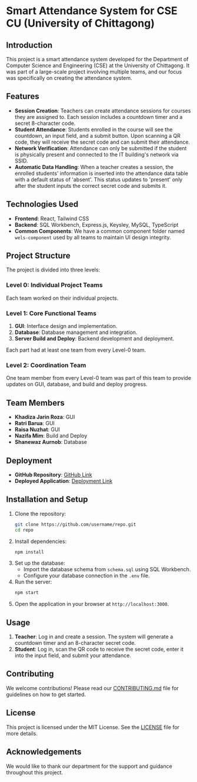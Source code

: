 # Smart Attendance System for CSE CU (University of Chittagong)

## Introduction
This project is a smart attendance system developed for the Department of Computer Science and Engineering (CSE) at the University of Chittagong. It was part of a large-scale project involving multiple teams, and our focus was specifically on creating the attendance system.

## Features
- **Session Creation**: Teachers can create attendance sessions for courses they are assigned to. Each session includes a countdown timer and a secret 8-character code.
- **Student Attendance**: Students enrolled in the course will see the countdown, an input field, and a submit button. Upon scanning a QR code, they will receive the secret code and can submit their attendance.
- **Network Verification**: Attendance can only be submitted if the student is physically present and connected to the IT building's network via SSID.
- **Automatic Data Handling**: When a teacher creates a session, the enrolled students' information is inserted into the attendance data table with a default status of 'absent'. This status updates to 'present' only after the student inputs the correct secret code and submits it.

## Technologies Used
- **Frontend**: React, Tailwind CSS
- **Backend**: SQL Workbench, Express.js, Keysley, MySQL, TypeScript
- **Common Components**: We have a common component folder named `wels-component` used by all teams to maintain UI design integrity.

## Project Structure
The project is divided into three levels:

### Level 0: Individual Project Teams
Each team worked on their individual projects.

### Level 1: Core Functional Teams
1. **GUI**: Interface design and implementation.
2. **Database**: Database management and integration.
3. **Server Build and Deploy**: Backend development and deployment.

Each part had at least one team from every Level-0 team.

### Level 2: Coordination Team
One team member from every Level-0 team was part of this team to provide updates on GUI, database, and build and deploy progress.

## Team Members
- **Khadiza Jarin Roza**: GUI
- **Ratri Barua**: GUI
- **Raisa Nuzhat**: GUI
- **Nazifa Mim**: Build and Deploy
- **Shanewaz Aurnob**: Database

## Deployment
- **GitHub Repository**: [GitHub Link](https://github.com/username/repo)
- **Deployed Application**: [Deployment Link](https://your-deployment-link.com)

## Installation and Setup
1. Clone the repository:
   ```bash
   git clone https://github.com/username/repo.git
   cd repo
   ```
2. Install dependencies:
   ```bash
   npm install
   ```
3. Set up the database:
   - Import the database schema from `schema.sql` using SQL Workbench.
   - Configure your database connection in the `.env` file.
4. Run the server:
   ```bash
   npm start
   ```
5. Open the application in your browser at `http://localhost:3000`.

## Usage
1. **Teacher**: Log in and create a session. The system will generate a countdown timer and an 8-character secret code.
2. **Student**: Log in, scan the QR code to receive the secret code, enter it into the input field, and submit your attendance.

## Contributing
We welcome contributions! Please read our [CONTRIBUTING.md](CONTRIBUTING.md) file for guidelines on how to get started.

## License
This project is licensed under the MIT License. See the [LICENSE](LICENSE) file for more details.

## Acknowledgements
We would like to thank our department for the support and guidance throughout this project.
